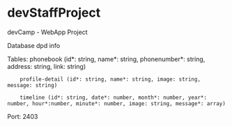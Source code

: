 # devStaffProject
devCamp - WebApp Project

Database dpd info

Tables: phonebook (id*: string, name*: string, phonenumber*: string, address: string, link: string)

        profile-detail (id*: string, name*: string, image: string, message: string)

        timeline (id*: string, date*: number, month*: number, year*: number, hour*:number, minute*: number, image: string, message*: array)

Port: 2403
